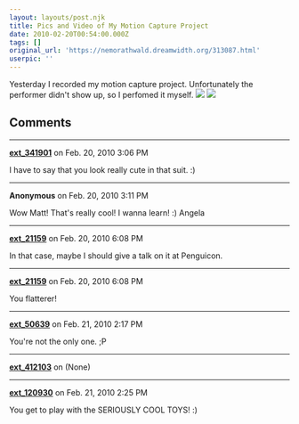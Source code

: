 ```yaml
---
layout: layouts/post.njk
title: Pics and Video of My Motion Capture Project
date: 2010-02-20T00:54:00.000Z
tags: []
original_url: 'https://nemorathwald.dreamwidth.org/313087.html'
userpic: ''
---
```

Yesterday I recorded my motion capture project. Unfortunately the performer didn't show up, so I perfomed it myself. ![](http://lh6.ggpht.com/_ENXtTKU9j1A/S33tiMNE93I/AAAAAAAAH3c/1wQUm0Oa8eg/s400/IMG_3148.JPG) ![](http://lh4.ggpht.com/_ENXtTKU9j1A/S33th_tHVDI/AAAAAAAAH3Y/P2LM0VjbqGc/s400/IMG_3147.JPG)

## Comments

---

**[ext_341901](https://www.dreamwidth.org/users/ext_341901)** on Feb. 20, 2010 3:06 PM

I have to say that you look really cute in that suit. :)

---

**Anonymous** on Feb. 20, 2010 3:11 PM

Wow Matt! That's really cool! I wanna learn! :) Angela

---

**[ext_21159](https://www.dreamwidth.org/users/ext_21159)** on Feb. 20, 2010 6:08 PM

In that case, maybe I should give a talk on it at Penguicon.

---

**[ext_21159](https://www.dreamwidth.org/users/ext_21159)** on Feb. 20, 2010 6:08 PM

You flatterer!

---

**[ext_50639](https://www.dreamwidth.org/users/ext_50639)** on Feb. 21, 2010 2:17 PM

You're not the only one. ;P

---

**[ext_412103](https://www.dreamwidth.org/users/ext_412103)** on (None)



---

**[ext_120930](https://www.dreamwidth.org/users/ext_120930)** on Feb. 21, 2010 2:25 PM

You get to play with the SERIOUSLY COOL TOYS! :)
